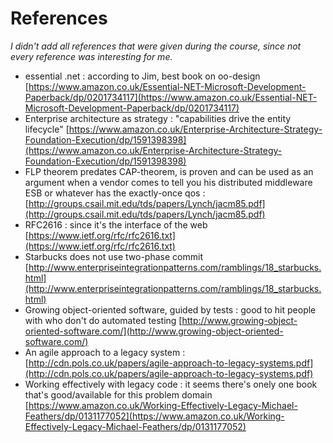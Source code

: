 # References 

_I didn't add all references that were given during the course, since not every reference was interesting for me._

* essential .net : according to Jim, best book on oo-design [https://www.amazon.co.uk/Essential-NET-Microsoft-Development-Paperback/dp/0201734117](https://www.amazon.co.uk/Essential-NET-Microsoft-Development-Paperback/dp/0201734117)
* Enterprise architecture as strategy : "capabilities drive the entity lifecycle" [https://www.amazon.co.uk/Enterprise-Architecture-Strategy-Foundation-Execution/dp/1591398398](https://www.amazon.co.uk/Enterprise-Architecture-Strategy-Foundation-Execution/dp/1591398398)
* FLP theorem predates CAP-theorem, is proven and can be used as an argument when a vendor comes to tell you his distributed middleware ESB or whatever has the exactly-once qos : [http://groups.csail.mit.edu/tds/papers/Lynch/jacm85.pdf](http://groups.csail.mit.edu/tds/papers/Lynch/jacm85.pdf)
* RFC2616 : since it's the interface of the web [https://www.ietf.org/rfc/rfc2616.txt](https://www.ietf.org/rfc/rfc2616.txt)
* Starbucks does not use two-phase commit [http://www.enterpriseintegrationpatterns.com/ramblings/18_starbucks.html](http://www.enterpriseintegrationpatterns.com/ramblings/18_starbucks.html)
* Growing object-oriented software, guided by tests : good to hit people with who don't do automated testing [http://www.growing-object-oriented-software.com/](http://www.growing-object-oriented-software.com/)
* An agile approach to a legacy system : [http://cdn.pols.co.uk/papers/agile-approach-to-legacy-systems.pdf](http://cdn.pols.co.uk/papers/agile-approach-to-legacy-systems.pdf)
* Working effectively with legacy code : it seems there's onely one book that's good/available for this problem domain [https://www.amazon.co.uk/Working-Effectively-Legacy-Michael-Feathers/dp/0131177052](https://www.amazon.co.uk/Working-Effectively-Legacy-Michael-Feathers/dp/0131177052)

